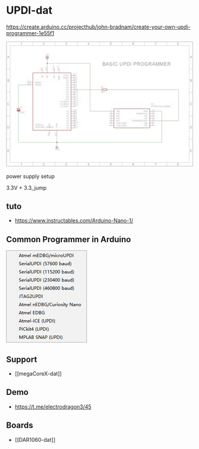 

# UPDI-dat

https://create.arduino.cc/projecthub/john-bradnam/create-your-own-updi-programmer-1e55f1

![](2022-10-15-18-38-28.png)


power supply setup 

3.3V + 3.3_jump

## tuto 

- https://www.instructables.com/Arduino-Nano-1/

## Common Programmer in Arduino 

![](2023-11-15-19-00-50.png)

## Support 

- [[megaCoreX-dat]]


## Demo 

- https://t.me/electrodragon3/45


## Boards 

- [[DAR1060-dat]]